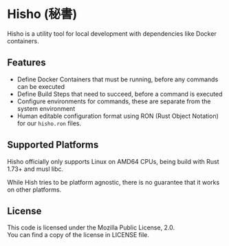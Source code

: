 # Hisho (秘書)

Hisho is a utility tool for local development with dependencies like Docker containers.

## Features

* Define Docker Containers that must be running, before any commands can be executed
* Define Build Steps that need to succeed, before a command is executed
* Configure environments for commands, these are separate from the system environment
* Human editable configuration format using RON (Rust Object Notation) for our `hisho.ron` files.

## Supported Platforms

Hisho officially only supports Linux on AMD64 CPUs, being build with Rust 1.73+ and musl libc.

While Hish tries to be platform agnostic, there is no guarantee that it works on other platforms.

## License

This code is licensed under the Mozilla Public License, 2.0.  
You can find a copy of the license in LICENSE file.
